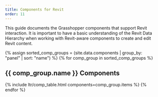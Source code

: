 ```yaml
---
title: Components for Revit
order: 11
---
```


This guide documents the Grasshopper components that support Revit interaction. It is important to have a basic understanding of the Revit Data Hierarchy when working with Revit-aware components to create and edit Revit content.


{% assign sorted_comp_groups = (site.data.components | group_by: "panel" | sort: "name") %}
{% for comp_group in sorted_comp_groups %}
## {{ comp_group.name }} Components
{% include ltr/comp_table.html components=comp_group.items %}
{% endfor %}
